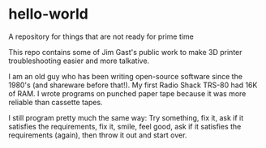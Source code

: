 # hello-world
A repository for things that are not ready for prime time

This repo contains some of Jim Gast's public work to make 3D printer troubleshooting easier and more talkative.

I am an old guy who has been writing open-source software since the 1980's (and shareware before that!).  My first Radio Shack TRS-80 had 16K of RAM.  I wrote programs on punched paper tape because it was more reliable than cassette tapes.

I still program pretty much the same way:  Try something, fix it, ask if it satisfies the requirements, fix it, smile, feel good, ask if it satisfies the requirements (again), then throw it out and start over.
